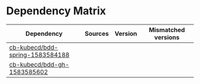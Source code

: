 # Dependency Matrix

Dependency | Sources | Version | Mismatched versions
---------- | ------- | ------- | -------------------
[cb-kubecd/bdd-spring-1583584188](https://github.com/cb-kubecd/bdd-spring-1583584188.git) |  | []() | 
[cb-kubecd/bdd-gh-1583585602](https://github.com/cb-kubecd/bdd-gh-1583585602.git) |  | []() | 
